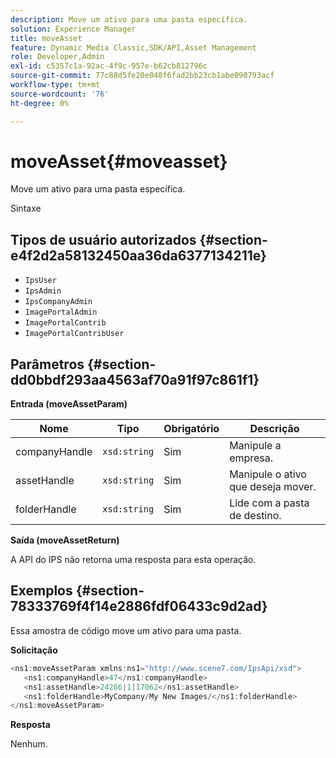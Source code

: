 ```yaml
---
description: Move um ativo para uma pasta específica.
solution: Experience Manager
title: moveAsset
feature: Dynamic Media Classic,SDK/API,Asset Management
role: Developer,Admin
exl-id: c5357c1a-92ac-4f9c-957e-b62cb812796c
source-git-commit: 77c88d5fe20e048f6fad2bb23cb1abe090793acf
workflow-type: tm+mt
source-wordcount: '76'
ht-degree: 0%

---
```


# moveAsset{#moveasset}

Move um ativo para uma pasta específica.

Sintaxe

## Tipos de usuário autorizados {#section-e4f2d2a58132450aa36da6377134211e}

* `IpsUser`
* `IpsAdmin`
* `IpsCompanyAdmin`
* `ImagePortalAdmin`
* `ImagePortalContrib`
* `ImagePortalContribUser`

## Parâmetros {#section-dd0bbdf293aa4563af70a91f97c861f1}

**Entrada (moveAssetParam)**

| Nome | Tipo | Obrigatório | Descrição |
|---|---|---|---|
| companyHandle | `xsd:string` | Sim | Manipule a empresa. |
| assetHandle | `xsd:string` | Sim | Manipule o ativo que deseja mover. |
| folderHandle | `xsd:string` | Sim | Lide com a pasta de destino. |

**Saída (moveAssetReturn)**

A API do IPS não retorna uma resposta para esta operação.

## Exemplos {#section-78333769f4f14e2886fdf06433c9d2ad}

Essa amostra de código move um ativo para uma pasta.

**Solicitação**

```java
<ns1:moveAssetParam xmlns:ns1="http://www.scene7.com/IpsApi/xsd">
   <ns1:companyHandle>47</ns1:companyHandle>
   <ns1:assetHandle>24266|1|17062</ns1:assetHandle>
   <ns1:folderHandle>MyCompany/My New Images/</ns1:folderHandle>
</ns1:moveAssetParam>
```

**Resposta**

Nenhum.
